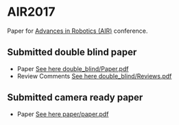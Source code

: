 # AIR2017
Paper for [Advances in Robotics (AIR)](http://www.advancesinrobotics.com/2017/) conference.

## Submitted double blind paper
* Paper [See here double_blind/Paper.pdf](double_blind/Paper.pdf)
* Review Comments [See here double_blind/Reviews.pdf](double_blind/Reviews.pdf)

## Submitted camera ready paper
* Paper [See here paper/paper.pdf](paper/paper.pdf)
